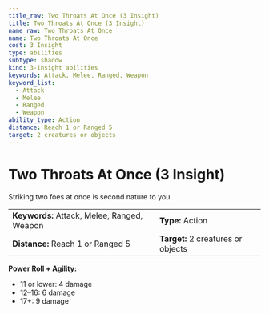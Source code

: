 ```yaml
---
title_raw: Two Throats At Once (3 Insight)
title: Two Throats At Once (3 Insight)
name_raw: Two Throats At Once
name: Two Throats At Once
cost: 3 Insight
type: abilities
subtype: shadow
kind: 3-insight abilities
keywords: Attack, Melee, Ranged, Weapon
keyword_list:
  - Attack
  - Melee
  - Ranged
  - Weapon
ability_type: Action
distance: Reach 1 or Ranged 5
target: 2 creatures or objects
---
```


# Two Throats At Once (3 Insight)

Striking two foes at once is second nature to you.

|                                             |                                    |
| :------------------------------------------ | :--------------------------------- |
| **Keywords:** Attack, Melee, Ranged, Weapon | **Type:** Action                   |
| **Distance:** Reach 1 or Ranged 5           | **Target:** 2 creatures or objects |

**Power Roll + Agility:**

- 11 or lower: 4 damage
- 12–16: 6 damage
- 17+: 9 damage
